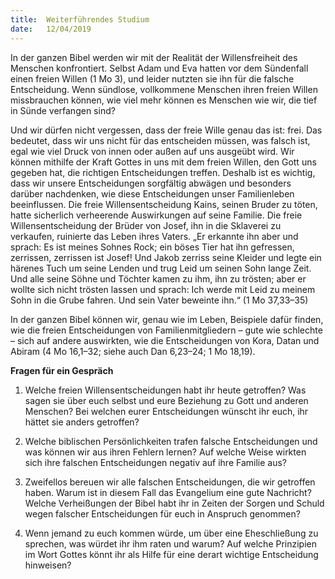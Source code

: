 ```yaml
---
title:  Weiterführendes Studium
date:   12/04/2019
---
```


In der ganzen Bibel werden wir mit der Realität der Willensfreiheit des Menschen konfrontiert. Selbst Adam und Eva hatten vor dem Sündenfall einen freien Willen (1 Mo 3), und leider nutzten sie ihn für die falsche Entscheidung. Wenn sündlose, vollkommene Menschen ihren freien Willen missbrauchen können, wie viel mehr können es Menschen wie wir, die tief in Sünde verfangen sind?

Und wir dürfen nicht vergessen, dass der freie Wille genau das ist: frei. Das bedeutet, dass wir uns nicht für das entscheiden müssen, was falsch ist, egal wie viel Druck von innen oder außen auf uns ausgeübt wird. Wir können mithilfe der Kraft Gottes in uns mit dem freien Willen, den Gott uns gegeben hat, die richtigen Entscheidungen treffen. Deshalb ist es wichtig, dass wir unsere Entscheidungen sorgfältig abwägen und besonders darüber nachdenken, wie diese Entscheidungen unser Familienleben beeinflussen. Die freie Willensentscheidung Kains, seinen Bruder zu töten, hatte sicherlich verheerende Auswirkungen auf seine Familie. Die freie Willensentscheidung der Brüder von Josef, ihn in die Sklaverei zu verkaufen, ruinierte das Leben ihres Vaters. „Er erkannte ihn aber und sprach: Es ist meines Sohnes Rock; ein böses Tier hat ihn gefressen, zerrissen, zerrissen ist Josef! Und Jakob zerriss seine Kleider und legte ein härenes Tuch um seine Lenden und trug Leid um seinen Sohn lange Zeit. Und alle seine Söhne und Töchter kamen zu ihm, ihn zu trösten; aber er wollte sich nicht trösten lassen und sprach: Ich werde mit Leid zu meinem Sohn in die Grube fahren. Und sein Vater beweinte ihn.“ (1 Mo 37,33–35)

In der ganzen Bibel können wir, genau wie im Leben, Beispiele dafür finden, wie die freien Entscheidungen von Familienmitgliedern – gute wie schlechte – sich auf andere auswirkten, wie die Entscheidungen von Kora, Datan und Abiram (4 Mo 16,1–32; siehe auch Dan 6,23–24; 1 Mo 18,19).

**Fragen für ein Gespräch**

1. Welche freien Willensentscheidungen habt ihr heute getroffen? Was sagen sie über euch selbst und eure Beziehung zu Gott und anderen Menschen? Bei welchen eurer Entscheidungen wünscht ihr euch, ihr hättet sie anders getroffen?

2. Welche biblischen Persönlichkeiten trafen falsche Entscheidungen und was können wir aus ihren Fehlern lernen? Auf welche Weise wirkten sich ihre falschen Entscheidungen negativ auf ihre Familie aus?

3. Zweifellos bereuen wir alle falschen Entscheidungen, die wir getroffen haben. Warum ist in diesem Fall das Evangelium eine gute Nachricht? Welche Verheißungen der Bibel habt ihr in Zeiten der Sorgen und Schuld wegen falscher Entscheidungen für euch in Anspruch genommen?

4. Wenn jemand zu euch kommen würde, um über eine Eheschließung zu sprechen, was würdet ihr ihm raten und warum? Auf welche Prinzipien im Wort Gottes könnt ihr als Hilfe für eine derart wichtige Entscheidung hinweisen?
